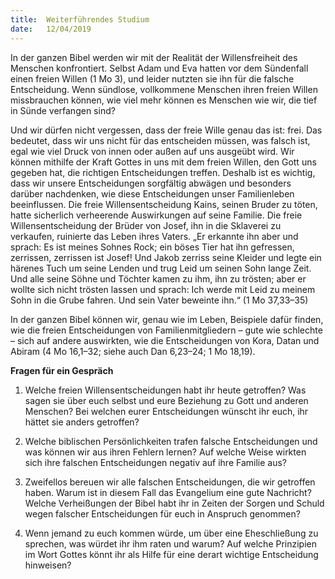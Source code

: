 ```yaml
---
title:  Weiterführendes Studium
date:   12/04/2019
---
```


In der ganzen Bibel werden wir mit der Realität der Willensfreiheit des Menschen konfrontiert. Selbst Adam und Eva hatten vor dem Sündenfall einen freien Willen (1 Mo 3), und leider nutzten sie ihn für die falsche Entscheidung. Wenn sündlose, vollkommene Menschen ihren freien Willen missbrauchen können, wie viel mehr können es Menschen wie wir, die tief in Sünde verfangen sind?

Und wir dürfen nicht vergessen, dass der freie Wille genau das ist: frei. Das bedeutet, dass wir uns nicht für das entscheiden müssen, was falsch ist, egal wie viel Druck von innen oder außen auf uns ausgeübt wird. Wir können mithilfe der Kraft Gottes in uns mit dem freien Willen, den Gott uns gegeben hat, die richtigen Entscheidungen treffen. Deshalb ist es wichtig, dass wir unsere Entscheidungen sorgfältig abwägen und besonders darüber nachdenken, wie diese Entscheidungen unser Familienleben beeinflussen. Die freie Willensentscheidung Kains, seinen Bruder zu töten, hatte sicherlich verheerende Auswirkungen auf seine Familie. Die freie Willensentscheidung der Brüder von Josef, ihn in die Sklaverei zu verkaufen, ruinierte das Leben ihres Vaters. „Er erkannte ihn aber und sprach: Es ist meines Sohnes Rock; ein böses Tier hat ihn gefressen, zerrissen, zerrissen ist Josef! Und Jakob zerriss seine Kleider und legte ein härenes Tuch um seine Lenden und trug Leid um seinen Sohn lange Zeit. Und alle seine Söhne und Töchter kamen zu ihm, ihn zu trösten; aber er wollte sich nicht trösten lassen und sprach: Ich werde mit Leid zu meinem Sohn in die Grube fahren. Und sein Vater beweinte ihn.“ (1 Mo 37,33–35)

In der ganzen Bibel können wir, genau wie im Leben, Beispiele dafür finden, wie die freien Entscheidungen von Familienmitgliedern – gute wie schlechte – sich auf andere auswirkten, wie die Entscheidungen von Kora, Datan und Abiram (4 Mo 16,1–32; siehe auch Dan 6,23–24; 1 Mo 18,19).

**Fragen für ein Gespräch**

1. Welche freien Willensentscheidungen habt ihr heute getroffen? Was sagen sie über euch selbst und eure Beziehung zu Gott und anderen Menschen? Bei welchen eurer Entscheidungen wünscht ihr euch, ihr hättet sie anders getroffen?

2. Welche biblischen Persönlichkeiten trafen falsche Entscheidungen und was können wir aus ihren Fehlern lernen? Auf welche Weise wirkten sich ihre falschen Entscheidungen negativ auf ihre Familie aus?

3. Zweifellos bereuen wir alle falschen Entscheidungen, die wir getroffen haben. Warum ist in diesem Fall das Evangelium eine gute Nachricht? Welche Verheißungen der Bibel habt ihr in Zeiten der Sorgen und Schuld wegen falscher Entscheidungen für euch in Anspruch genommen?

4. Wenn jemand zu euch kommen würde, um über eine Eheschließung zu sprechen, was würdet ihr ihm raten und warum? Auf welche Prinzipien im Wort Gottes könnt ihr als Hilfe für eine derart wichtige Entscheidung hinweisen?
